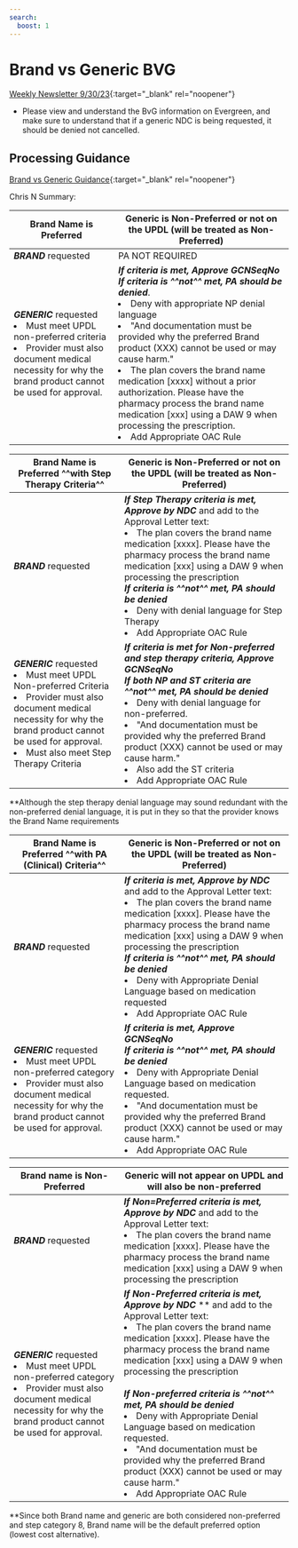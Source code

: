 ```yaml
---
search:
  boost: 1
---
```


#  Brand vs Generic BVG

[Weekly Newsletter 9/30/23](https://mygainwell-my.sharepoint.com.mcas.ms/:w:/g/personal/christopher_nguyen_gainwelltechnologies_com/Ee8xpAgp-SFFnLMdXceHSyIBUI18Re2GVRUtBFGZ4MDcBw?e=pCKFCy){:target="_blank" rel="noopener"}

- Please view and understand the BvG information on Evergreen, and make sure to understand that if a generic NDC is being requested, it should be denied not cancelled.

## Processing Guidance

[Brand vs Generic Guidance](https://mygainwell-my.sharepoint.com/:w:/r/personal/prachi_patel_gainwelltechnologies_com/Documents/Documents/Prachi%20Patel/EverGreen/Brand%20versus%20Generic%20guidance%20110092023%20jcrcsa%20final.docx?d=w7dae667a1ccc4289b7122ba3e7452f4f&csf=1&web=1&e=G93Lfr){:target="_blank" rel="noopener"}

Chris N Summary:

| Brand Name is Preferred | Generic is Non-Preferred or not on the UPDL (will be treated as Non-Preferred) | 
|----- | ------|
| ***BRAND*** requested  | PA NOT REQUIRED |
| ***GENERIC*** requested <li> Must meet UPDL non-preferred criteria</li><li>Provider must also document medical necessity for why the brand product cannot be used for approval.</li> | ***If criteria is met, Approve GCNSeqNo***</br>***If criteria is ^^not^^ met, PA should be denied***. <li>Deny with appropriate NP denial language</li><li>"And documentation must be provided why the preferred Brand product (XXX) cannot be used or may cause harm."</li><li>The plan covers the brand name medication [xxxx] without a prior authorization. Please have the pharmacy process the brand name medication [xxx] using a DAW 9 when processing the prescription.</li><li>Add Appropriate OAC Rule</li> |


| Brand Name is Preferred ^^with Step Therapy Criteria^^ | Generic is Non-Preferred or not on the UPDL (will be treated as Non-Preferred) |
|----- | ------|
| ***BRAND*** requested  | ***If Step Therapy criteria is met, Approve by NDC*** and add to the Approval Letter text: <li>The plan covers the brand name medication [xxxx]. Please have the pharmacy process the brand name medication [xxx] using a DAW 9 when processing the prescription</li> ***If criteria is ^^not^^ met, PA should be denied***<li>Deny with denial language for Step Therapy</li><li>Add Appropriate OAC Rule</li> |
| ***GENERIC*** requested<li> Must meet UPDL Non-preferred Criteria</li><li>Provider must also document medical necessity for why the brand product cannot be used for approval.</li><li>Must also meet Step Therapy Criteria</li> | ***If criteria is met for Non-preferred and step therapy criteria, Approve GCNSeqNo***</br>***If both NP and ST criteria are ^^not^^ met, PA should be denied*** <li>Deny with denial language for non-preferred.</li><li>"And documentation must be provided why the preferred Brand product (XXX) cannot be used or may cause harm."</li><li>Also add the ST criteria</li><li>Add Appropriate OAC Rule</li> |

**Although the step therapy denial language may sound redundant with the non-preferred denial language, it is put in they so that the provider knows the Brand Name requirements 

| Brand Name is Preferred ^^with PA (Clinical) Criteria^^ | Generic is Non-Preferred or not on the UPDL (will be treated as Non-Preferred) |
|----- | ------|
| ***BRAND*** requested  | ***If criteria is met, Approve by NDC*** and add to the Approval Letter text: <li>The plan covers the brand name medication [xxxx]. Please have the pharmacy process the brand name medication [xxx] using a DAW 9 when processing the prescription</li> ***If criteria is ^^not^^ met, PA should be denied***<li>Deny with Appropriate Denial Language based on medication requested</li><li>Add Appropriate OAC Rule</li> |
| ***GENERIC*** requested<li> Must meet UPDL non-preferred category</li><li>Provider must also document medical necessity for why the brand product cannot be used for approval.</li> | ***If criteria is met, Approve GCNSeqNo***</br>***If criteria is ^^not^^ met, PA should be denied*** <li>Deny with Appropriate Denial Language based on medication requested.</li><li>"And documentation must be provided why the preferred Brand product (XXX) cannot be used or may cause harm."</li><li>Add Appropriate OAC Rule</li> |

| Brand name is Non-Preferred | Generic will not appear on UPDL and will also be non-preferred | 
|----- | ------|
| ***BRAND*** requested  | ***If Non=Preferred criteria is met, Approve by NDC*** and add to the Approval Letter text: <li>The plan covers the brand name medication [xxxx]. Please have the pharmacy process the brand name medication [xxx] using a DAW 9 when processing the prescription</li> | ***If criteria is ^^not^^ met, PA should be denied***<li>with the appropriate Non-Preferred Denial Language</li><li>Add Appropriate OAC Rule</li> |
| ***GENERIC*** requested<li> Must meet UPDL non-preferred category</li><li>Provider must also document medical necessity for why the brand product cannot be used for approval.</li> | ***If Non-Preferred criteria is met, Approve by NDC*** ** and add to the Approval Letter text: <li>The plan covers the brand name medication [xxxx]. Please have the pharmacy process the brand name medication [xxx] using a DAW 9 when processing the prescription</li> </br> ***If Non-preferred criteria is ^^not^^ met, PA should be denied*** <li>Deny with Appropriate Denial Language based on medication requested.</li><li>"And documentation must be provided why the preferred Brand product (XXX) cannot be used or may cause harm."</li><li>Add Appropriate OAC Rule</li> |

**Since both Brand name and generic are both considered non-preferred and step category 8, Brand name will be the default preferred option (lowest cost alternative). 


